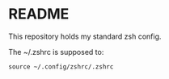 # README

This repository holds my standard zsh config.

The ~/.zshrc is supposed to:

`source ~/.config/zshrc/.zshrc`
